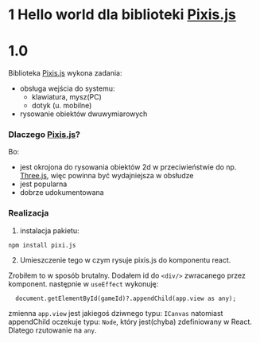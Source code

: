 # 1 Hello world dla biblioteki [Pixis.js](https://pixijs.com/)


# 1.0 

Biblioteka [Pixis.js](https://pixijs.com/) wykona zadania:
+ obsługa wejścia do systemu:
    + klawiatura, mysz(PC)
    + dotyk (u. mobilne)
+ rysowanie obiektów dwuwymiarowych

### Dlaczego [Pixis.js](https://pixijs.com/)? 

Bo:

+ jest okrojona do rysowania obiektów 2d w przeciwieństwie do np. [Three.js](https://threejs.org/), więc powinna być wydajniejsza w obsłudze
+ jest popularna 
+ dobrze udokumentowana

### Realizacja

1) instalacja pakietu:
``` 
npm install pixi.js
```
2) Umieszczenie tego w czym rysuje pixis.js do komponentu react. 

Zrobiłem to w sposób brutalny. Dodałem id do `<div/>` zwracanego przez komponent. następnie w `useEffect` wykonuję:
```TS
  document.getElementById(gameId)?.appendChild(app.view as any);
  ```
zmienna `app.view` jest jakiegoś dziwnego typu: `ICanvas` natomiast appendChild oczekuje typu: `Node`,  który jest(chyba) zdefiniowany w React. Dlatego rzutowanie na `any`.